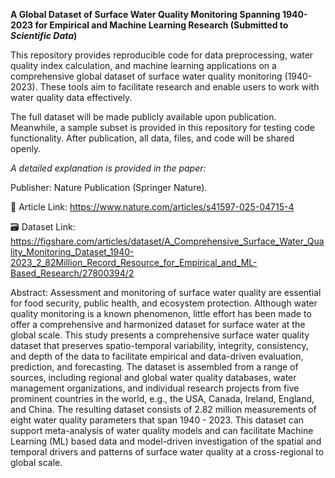 **A Global Dataset of Surface Water Quality Monitoring Spanning 1940-2023 for Empirical and Machine Learning Research (Submitted to *Scientific Data*)**

This repository provides reproducible code for data preprocessing, water quality index calculation, and machine learning applications on a comprehensive global dataset of surface water quality monitoring (1940-2023). These tools aim to facilitate research and enable users to work with water quality data effectively.

The full dataset will be made publicly available upon publication. Meanwhile, a sample subset is provided in this repository for testing code functionality. After publication, all data, files, and code will be shared openly.

*A detailed explanation is provided in the paper:*


Publisher: Nature Publication (Springer Nature).

🔗 Article Link: https://www.nature.com/articles/s41597-025-04715-4

🗃️ Dataset Link: https://figshare.com/articles/dataset/A_Comprehensive_Surface_Water_Quality_Monitoring_Dataset_1940-2023_2_82Million_Record_Resource_for_Empirical_and_ML-Based_Research/27800394/2


Abstract: Assessment and monitoring of surface water quality are essential for food security, public health, and ecosystem protection. Although water quality monitoring is a known phenomenon, little effort has been made to offer a comprehensive and harmonized dataset for surface water at the global scale. This study presents a comprehensive surface water quality dataset that preserves spatio-temporal variability, integrity, consistency, and depth of the data to facilitate empirical and data-driven evaluation, prediction, and forecasting. The dataset is assembled from a range of sources, including regional and global water quality databases, water management organizations, and individual research projects from five prominent countries in the world, e.g., the USA, Canada, Ireland, England, and China. The resulting dataset consists of 2.82 million measurements of eight water quality parameters that span 1940 - 2023. This dataset can support meta-analysis of water quality models and can facilitate Machine Learning (ML) based data and model-driven investigation of the spatial and temporal drivers and patterns of surface water quality at a cross-regional to global scale.

